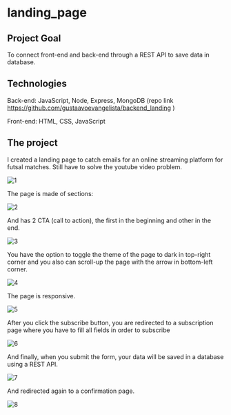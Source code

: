 # landing_page

## Project Goal
   
   To connect front-end and back-end through a REST API to save data in database.
   
  
## Technologies
   
   Back-end: JavaScript, Node, Express, MongoDB  (repo link https://github.com/gustaavoevangelista/backend_landing )
   
   Front-end: HTML, CSS, JavaScript
  
  
## The project

   I created a landing page to catch emails for an online streaming platform for futsal matches. Still have to solve the youtube video problem.
   
   ![1](https://user-images.githubusercontent.com/98755412/186024114-1d20182d-0e0c-4aa5-83a8-d328aaf1ee39.png)
   
   
   
   The page is made of sections:
   
   ![2](https://user-images.githubusercontent.com/98755412/186024445-d2a5a76e-828d-43c4-9533-9c390ecb1fa6.png)
   
   
   And has 2 CTA (call to action), the first in the beginning and other in the end.
   
   ![3](https://user-images.githubusercontent.com/98755412/186024533-759d67c6-ab9c-41a8-89ac-8545e6226887.png)


   You have the option to toggle the theme of the page  to dark in top-right corner and you also can scroll-up the page with the arrow in bottom-left corner.
   
   ![4](https://user-images.githubusercontent.com/98755412/186024719-c3cb1305-f6c3-4998-b4d2-2dc4ef130fe2.png)
   
   
   The page is responsive.
   
   ![5](https://user-images.githubusercontent.com/98755412/186024924-8ce330e8-c66a-4444-a390-a0565b10f612.png)
   
   
   After you click the subscribe button, you are redirected to a subscription page where you have to fill all fields in order to subscribe

   ![6](https://user-images.githubusercontent.com/98755412/186025258-4665fed4-8587-4053-84ce-131e02efaa6e.png)
   
   
   And finally, when you submit the form, your data will be saved in a database using a REST API. 
   
   ![7](https://user-images.githubusercontent.com/98755412/186026108-43542282-03e1-4139-a4b7-44d12292471a.png)


   And redirected again to a confirmation page.
  
   ![8](https://user-images.githubusercontent.com/98755412/186025804-3c09682e-36a2-41c5-84de-55c8f8d930b7.png)

